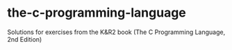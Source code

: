 # the-c-programming-language
Solutions for exercises from the K&amp;R2 book (The C Programming Language, 2nd Edition)
